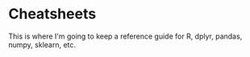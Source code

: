 # Cheatsheets

This is where I'm going to keep a reference guide for R, dplyr, pandas, numpy, sklearn, etc.
